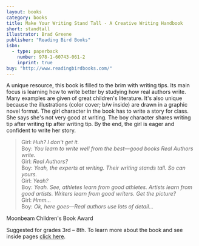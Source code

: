 ```yaml
---
layout: books
category: books
title: Make Your Writing Stand Tall - A Creative Writing Handbook
short: standtall
illustrator: Brad Greene
publisher: "Reading Bird Books"
isbn:
  - type: paperback
    number: 978-1-60743-061-2
    inprint: true
buy: "http://www.readingbirdbooks.com/"
---
```


A unique resource, this book is filled to the brim with writing tips. Its main focus is learning how to write better by studying how real authors write. Many examples are given of great children's literature. It's also unique because the illustrations (color cover; b/w inside) are drawn in a graphic novel format. The girl character in the book has to write a story for class. She says she's not very good at writing. The boy character shares writing tip after writing tip after writing tip. By the end, the girl is eager and confident to write her story.

> Girl: _Huh? I don't get it._  
> Boy: _You learn to write well from the best—good books Real Authors write._  
> Girl: _Real Authors?_  
> Boy: _Yeah, the experts at writing. Their writing stands tall. So can yours._  
> Girl: _Yeah?_  
> Boy: _Yeah. See, athletes learn from good athletes. Artists learn from good artists. Writers learn from good writers. Get the picture?_  
> Girl: _Hmm…_  
> Boy: _Ok, here goes—Real authors use lots of detail…_

Moonbeam Children's Book Award

Suggested for grades 3rd – 8th. To learn more about the book and see inside pages <a href="http://www.readingbirdbooks.com/" target="_blank">click here</a>.